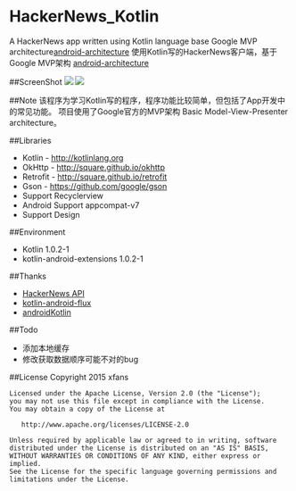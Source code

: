 # HackerNews_Kotlin
A HackerNews app written using Kotlin language base Google MVP architecture[android-architecture](https://github.com/googlesamples/android-architecture)
使用Kotlin写的HackerNews客户端，基于Google MVP架构 [android-architecture](https://github.com/googlesamples/android-architecture)

##ScreenShot
![](https://raw.githubusercontent.com/xfans/HackerNews_Kotlin/master/ScreenShot/main.jpg)
![](https://raw.githubusercontent.com/xfans/HackerNews_Kotlin/master/ScreenShot/details.jpg)

##Note
该程序为学习Kotlin写的程序，程序功能比较简单，但包括了App开发中的常见功能。
项目使用了Google官方的MVP架构 Basic Model-View-Presenter architecture。

##Libraries
 * Kotlin - http://kotlinlang.org
 * OkHttp - http://square.github.io/okhttp
 * Retrofit - http://square.github.io/retrofit
 * Gson - https://github.com/google/gson
 * Support Recyclerview
 * Android Support appcompat-v7
 * Support Design

##Environment
 * Kotlin 1.0.2-1
 * kotlin-android-extensions 1.0.2-1

##Thanks
 * [HackerNews API](https://github.com/HackerNews/API)
 * [kotlin-android-flux](https://github.com/satorufujiwara/kotlin-android-flux)
 * [androidKotlin](https://github.com/yoavst/androidKotlin)

##Todo
 * 添加本地缓存
 * 修改获取数据顺序可能不对的bug

##License
    Copyright 2015 xfans

    Licensed under the Apache License, Version 2.0 (the "License");
    you may not use this file except in compliance with the License.
    You may obtain a copy of the License at

       http://www.apache.org/licenses/LICENSE-2.0

    Unless required by applicable law or agreed to in writing, software
    distributed under the License is distributed on an "AS IS" BASIS,
    WITHOUT WARRANTIES OR CONDITIONS OF ANY KIND, either express or implied.
    See the License for the specific language governing permissions and
    limitations under the License.